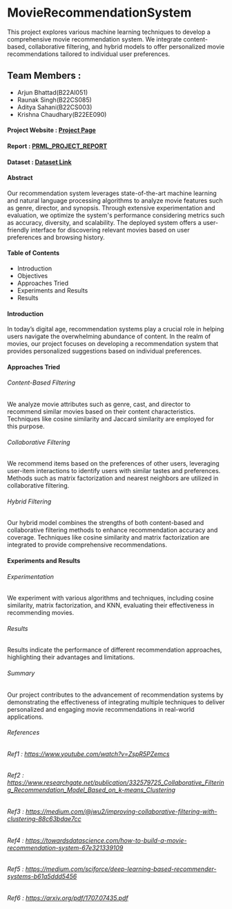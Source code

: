 # MovieRecommendationSystem
This project explores various machine learning techniques to develop a comprehensive movie recommendation system. We integrate content-based, collaborative filtering, and hybrid models to offer personalized movie recommendations tailored to individual user preferences.
## Team Members :
- Arjun Bhattad(B22AI051)
- Raunak Singh(B22CS085)
- Aditya Sahani(B22CS003)
- Krishna Chaudhary(B22EE090)
  
<!--#### Demo Website : [Demo Website](https://movierecommendationsystem-nrpmzdwepthohlrlshxqpf.streamlit.app/)-->
#### Project Website : [Project Page](https://prml-project-page.netlify.app/)
#### Report : [PRML_PROJECT_REPORT](https://drive.google.com/file/d/1Gp-CGb7ZDTJkOTm91Nl3ND4mnYrbtArJ/view?usp=sharing)
#### Dataset : [Dataset Link](https://www.kaggle.com/datasets/shubhammehta21/movie-lens-small-latest-dataset)


#### Abstract
Our recommendation system leverages state-of-the-art machine learning and natural language processing algorithms to analyze movie features such as genre, director, and synopsis. Through extensive experimentation and evaluation, we optimize the system's performance considering metrics such as accuracy, diversity, and scalability. The deployed system offers a user-friendly interface for discovering relevant movies based on user preferences and browsing history.

#### Table of Contents
- Introduction
- Objectives
- Approaches Tried
- Experiments and Results
- Results

#### Introduction
In today’s digital age, recommendation systems play a crucial role in helping users navigate the overwhelming abundance of content. In the realm of movies, our project focuses on developing a recommendation system that provides personalized suggestions based on individual preferences.

#### Approaches Tried
###### Content-Based Filtering
We analyze movie attributes such as genre, cast, and director to recommend similar movies based on their content characteristics. Techniques like cosine similarity and Jaccard similarity are employed for this purpose.

###### Collaborative Filtering
We recommend items based on the preferences of other users, leveraging user-item interactions to identify users with similar tastes and preferences. Methods such as matrix factorization and nearest neighbors are utilized in collaborative filtering.

###### Hybrid Filtering
Our hybrid model combines the strengths of both content-based and collaborative filtering methods to enhance recommendation accuracy and coverage. Techniques like cosine similarity and matrix factorization are integrated to provide comprehensive recommendations.

#### Experiments and Results

###### Experimentation
We experiment with various algorithms and techniques, including cosine similarity, matrix factorization, and KNN, evaluating their effectiveness in recommending movies.

###### Results
Results indicate the performance of different recommendation approaches, highlighting their advantages and limitations.

###### Summary
Our project contributes to the advancement of recommendation systems by demonstrating the effectiveness of integrating multiple techniques to deliver personalized and engaging movie recommendations in real-world applications.


###### References
###### Ref1 : https://www.youtube.com/watch?v=ZspR5PZemcs
###### Ref2 : https://www.researchgate.net/publication/332579725_Collaborative_Filtering_Recommendation_Model_Based_on_k-means_Clustering
###### Ref3 : https://medium.com/@jwu2/improving-collaborative-filtering-with-clustering-88c63bdae7cc
###### Ref4 : https://towardsdatascience.com/how-to-build-a-movie-recommendation-system-67e321339109
###### Ref5 : https://medium.com/sciforce/deep-learning-based-recommender-systems-b61a5ddd5456
###### Ref6 : https://arxiv.org/pdf/1707.07435.pdf
